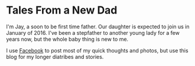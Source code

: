 # Tales From a New Dad
I'm Jay, a soon to be first time father. Our daughter is expected to join us in January of 2016. I've been a stepfather to another young lady for a few years now, but the whole baby thing is new to me.

I use [Facebook](https://facebook.com/talesfromanewdad) to post most of my quick thoughts and photos, but use this blog for my longer diatribes and stories.

